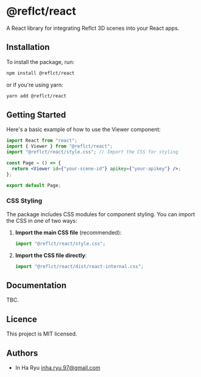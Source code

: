 # @reflct/react

A React library for integrating Reflct 3D scenes into your React apps.

## Installation

To install the package, run:

```bash
npm install @reflct/react
```

or if you're using yarn:

```bash
yarn add @reflct/react
```

## Getting Started

Here's a basic example of how to use the Viewer component:

```jsx
import React from "react";
import { Viewer } from "@reflct/react";
import "@reflct/react/style.css"; // Import the CSS for styling

const Page = () => {
  return <Viewer id={"your-scene-id"} apikey={"your-apikey"} />;
};

export default Page;
```

### CSS Styling

The package includes CSS modules for component styling. You can import the CSS in one of two ways:

1. **Import the main CSS file** (recommended):

   ```jsx
   import "@reflct/react/style.css";
   ```

2. **Import the CSS file directly**:
   ```jsx
   import "@reflct/react/dist/react-internal.css";
   ```

## Documentation

TBC.

## Licence

This project is MIT licensed.

## Authors

- In Ha Ryu <inha.ryu.97@gmail.com>
